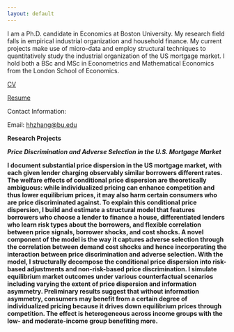 ```yaml
---
layout: default
---
```

I am a Ph.D. candidate in Economics at Boston University. My research field falls in empirical industrial organization and household finance. My current projects make use of micro-data and employ structural techniques to quantitatively study the industrial organization of the US mortgage market. I hold both a BSc and MSc in Econometrics and Mathematical Economics from the London School of Economics.


[CV](https://drive.google.com/file/d/1iFrYfe3i19xgL40cqhVtipmHF_m-gVOK/view?usp=sharing)


[Resume](https://drive.google.com/file/d/18WSmE6mB5wZansjW8Lk3hEbgReWxGD7U/view?usp=sharing)

Contact Information:  

Email: hhzhang@bu.edu


<b>Research Projects<b>

<p><em>Price Discrimination and Adverse Selection in the U.S. Mortgage Market</em></p>

<p>I document substantial price dispersion in the US mortgage market, with each given lender charging observably similar borrowers different rates. The welfare effects of conditional price dispersion are theoretically ambiguous: while individualized pricing can enhance competition and thus lower equilibrium prices, it may also harm certain consumers who are price discriminated against. To explain this conditional price dispersion, I build and estimate a structural model that features borrowers who choose a lender to finance a house, differentiated lenders who learn risk types about the borrowers, and flexible correlation between price signals, borrower shocks, and cost shocks. A novel component of the model is the way it captures adverse selection through the correlation between demand cost shocks and hence incorporating the interaction between price discrimination and adverse selection. With the model, I structurally decompose the conditional price dispersion into risk-based adjustments and non-risk-based price discrimination. I simulate equilibrium market outcomes under various counterfactual scenarios including varying the extent of price dispersion and information asymmetry. Preliminary results suggest that without information asymmetry, consumers may benefit from a certain degree of individualized pricing because it drives down equilibrium prices through competition. The effect is heterogeneous across income groups with the low- and moderate-income group benefiting more.
</p>
